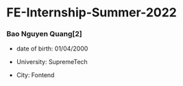 # FE-Internship-Summer-2022

### Bao Nguyen Quang[2]

- date of birth: 01/04/2000

- University: SupremeTech

- City: Fontend

